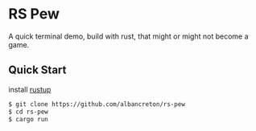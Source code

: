 # RS Pew

A quick terminal demo, build with rust, that might or might not become a game.

## Quick Start

install [rustup](https://www.rust-lang.org/tools/install)

```bash
$ git clone https://github.com/albancreton/rs-pew
$ cd rs-pew
$ cargo run
```